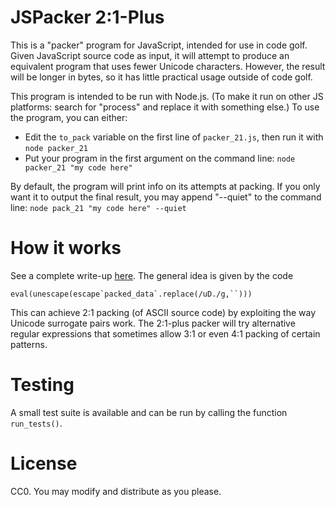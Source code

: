 # JSPacker 2:1-Plus

This is a "packer" program for JavaScript, intended for use in code golf. Given JavaScript source code as input, it will attempt to produce an equivalent program that uses fewer Unicode characters. However, the result will be longer in bytes, so it has little practical usage outside of code golf.

This program is intended to be run with Node.js. (To make it run on other JS platforms: search for "process" and replace it with something else.) To use the program, you can either:
* Edit the `to_pack` variable on the first line of `packer_21.js`, then run it with `node packer_21`
* Put your program in the first argument on the command line: `node packer_21 "my code here"`

By default, the program will print info on its attempts at packing. If you only want it to output the final result, you may append "--quiet" to the command line: `node pack_21 "my code here" --quiet`

# How it works

See a complete write-up [here](https://www.luke-g.com/unicode-packing-in-javascript-the-21-plus-packer/). The general idea is given by the code

```eval(unescape(escape`packed_data`.replace(/uD./g,``)))```

This can achieve 2:1 packing (of ASCII source code) by exploiting the way Unicode surrogate pairs work. The 2:1-plus packer will try alternative regular expressions that sometimes allow 3:1 or even 4:1 packing of certain patterns.

# Testing

A small test suite is available and can be run by calling the function `run_tests()`.

# License

CC0. You may modify and distribute as you please.
